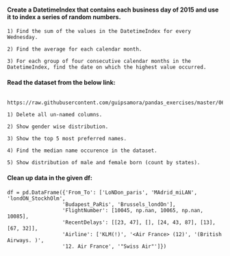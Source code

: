 #### Create a DatetimeIndex that contains each business day of 2015 and use it to index a series of random numbers.

    1) Find the sum of the values in the DatetimeIndex for every Wednesday.

    2) Find the average for each calendar month.

    3) For each group of four consecutive calendar months in the DatetimeIndex, find the date on which the highest value occurred.

#### Read the dataset from the below link:

        https://raw.githubusercontent.com/guipsamora/pandas_exercises/master/06_Stats/US_Baby_Names/US_Baby_Names_right.csv

    1) Delete all un-named columns.

    2) Show gender wise distribution.

    3) Show the top 5 most preferred names.

    4) Find the median name occurence in the dataset.

    5) Show distribution of male and female born (count by states).
    
#### Clean up data in the given df:

    df = pd.DataFrame({'From_To': ['LoNDon_paris', 'MAdrid_miLAN', 'londON_StockhOlm',
                      'Budapest_PaRis', 'Brussels_londOn'],
                      'FlightNumber': [10045, np.nan, 10065, np.nan, 10085],
                      'RecentDelays': [[23, 47], [], [24, 43, 87], [13], [67, 32]],
                      'Airline': ['KLM(!)', '<Air France> (12)', '(British Airways. )',
                      '12. Air France', '"Swiss Air"']})

